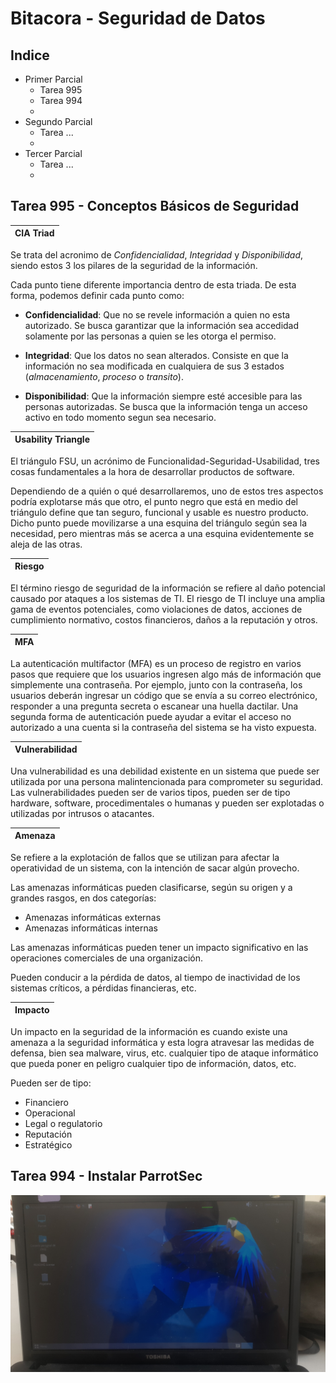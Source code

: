 # Bitacora - Seguridad de Datos

## Indice

 - Primer Parcial
    - Tarea 995
    - Tarea 994
    - 
 - Segundo Parcial
    - Tarea ...
    -
 - Tercer Parcial
    - Tarea ...
    -
## 
## Tarea 995 - Conceptos Básicos de Seguridad

|**CIA Triad**|
|:-----------:|

Se trata del acronimo de *Confidencialidad*, *Integridad* y *Disponibilidad*, siendo estos 3 los pilares de la seguridad de la información.

Cada punto tiene diferente importancia dentro de esta triada. De esta forma, podemos definir cada punto como:
 
 - **Confidencialidad**:
   Que no se revele información a quien no esta autorizado. Se busca garantizar que la información sea accedidad solamente    por las personas a quien se les otorga el permiso.
   
 - **Integridad**:
   Que los datos no sean alterados. Consiste en que la información no sea modificada en cualquiera de sus 3 estados (*almacenamiento*, *proceso* o *transito*).
   
 - **Disponibilidad**:
   Que la información siempre esté accesible para las personas autorizadas. Se busca que la información tenga un acceso 
   activo en todo momento segun sea necesario.

|**Usability Triangle**|
|:--------------------:|

El triángulo FSU, un acrónimo de Funcionalidad-Seguridad-Usabilidad, tres cosas fundamentales a la hora de desarrollar productos de software.

Dependiendo de a quién o qué desarrollaremos, uno de estos tres aspectos podría explotarse más que otro, el punto negro que está en medio del triángulo define que tan seguro, funcional y usable es nuestro producto. Dicho punto puede movilizarse a una esquina del triángulo según sea la necesidad, pero mientras más se acerca a una esquina evidentemente se aleja de las otras.

|**Riesgo**|
|:--------:|

El término riesgo de seguridad de la información se refiere al daño potencial causado por ataques a los sistemas de TI. El riesgo de TI incluye una amplia gama de eventos potenciales, como violaciones de datos, acciones de cumplimiento normativo, costos financieros, daños a la reputación y otros.

|**MFA**|
|:-----:|

La autenticación multifactor (MFA) es un proceso de registro en varios pasos que requiere que los usuarios ingresen algo más de información que simplemente una contraseña. Por ejemplo, junto con la contraseña, los usuarios deberán ingresar un código que se envía a su correo electrónico, responder a una pregunta secreta o escanear una huella dactilar. Una segunda forma de autenticación puede ayudar a evitar el acceso no autorizado a una cuenta si la contraseña del sistema se ha visto expuesta.

|**Vulnerabilidad**|
|:----------------:|

Una vulnerabilidad es una debilidad existente en un sistema que puede ser utilizada por una persona malintencionada para comprometer su seguridad. Las vulnerabilidades pueden ser de varios tipos, pueden ser de tipo hardware, software, procedimentales o humanas y pueden ser explotadas o utilizadas por intrusos o atacantes.

|**Amenaza**|
|:---------:|

Se refiere a la explotación de fallos que se utilizan para afectar la operatividad de un sistema, con la intención de sacar algún provecho.

Las amenazas informáticas pueden clasificarse, según su origen y a grandes rasgos, en dos categorías:

  - Amenazas informáticas externas
  - Amenazas informáticas internas

Las amenazas informáticas pueden tener un impacto significativo en las operaciones comerciales de una organización.

Pueden conducir a la pérdida de datos, al tiempo de inactividad de los sistemas críticos, a pérdidas financieras, etc.

|**Impacto**|
|:---------:|

Un impacto en la seguridad de la información es cuando existe una amenaza a la seguridad informática y esta logra atravesar las medidas de defensa, bien sea malware, virus, etc. cualquier tipo de ataque informático que pueda poner en peligro cualquier tipo de información, datos, etc.

Pueden ser de tipo:

   - Financiero
   - Operacional
   - Legal o regulatorio
   - Reputación
   - Estratégico

## 
## Tarea 994 - Instalar ParrotSec

![App Screenshot](https://github.com/v-Chriz-v/Seguridad_Datos/blob/main/Bitacora/20240123_091105.jpg)

